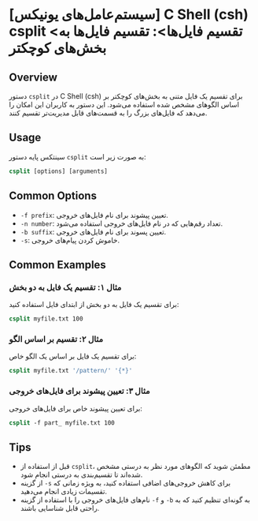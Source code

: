 # [سیستم‌عامل‌های یونیکس] C Shell (csh) csplit <تقسیم فایل‌ها>: تقسیم فایل‌ها به بخش‌های کوچکتر

## Overview
دستور `csplit` در C Shell (csh) برای تقسیم یک فایل متنی به بخش‌های کوچکتر بر اساس الگوهای مشخص شده استفاده می‌شود. این دستور به کاربران این امکان را می‌دهد که فایل‌های بزرگ را به قسمت‌های قابل مدیریت‌تر تقسیم کنند.

## Usage
سینتکس پایه دستور `csplit` به صورت زیر است:

```csh
csplit [options] [arguments]
```

## Common Options
- `-f prefix`: تعیین پیشوند برای نام فایل‌های خروجی.
- `-n number`: تعداد رقم‌هایی که در نام فایل‌های خروجی استفاده می‌شود.
- `-b suffix`: تعیین پسوند برای نام فایل‌های خروجی.
- `-s`: خاموش کردن پیام‌های خروجی.

## Common Examples
### مثال ۱: تقسیم یک فایل به دو بخش
برای تقسیم یک فایل به دو بخش از ابتدای فایل استفاده کنید:

```csh
csplit myfile.txt 100
```

### مثال ۲: تقسیم بر اساس الگو
برای تقسیم یک فایل بر اساس یک الگو خاص:

```csh
csplit myfile.txt '/pattern/' '{*}'
```

### مثال ۳: تعیین پیشوند برای فایل‌های خروجی
برای تعیین پیشوند خاص برای فایل‌های خروجی:

```csh
csplit -f part_ myfile.txt 100
```

## Tips
- قبل از استفاده از `csplit`، مطمئن شوید که الگوهای مورد نظر به درستی مشخص شده‌اند تا تقسیم‌بندی به درستی انجام شود.
- از گزینه `-s` برای کاهش خروجی‌های اضافی استفاده کنید، به ویژه زمانی که تقسیمات زیادی انجام می‌دهید.
- نام‌های فایل‌های خروجی را با استفاده از گزینه `-f` و `-b` به گونه‌ای تنظیم کنید که به راحتی قابل شناسایی باشند.